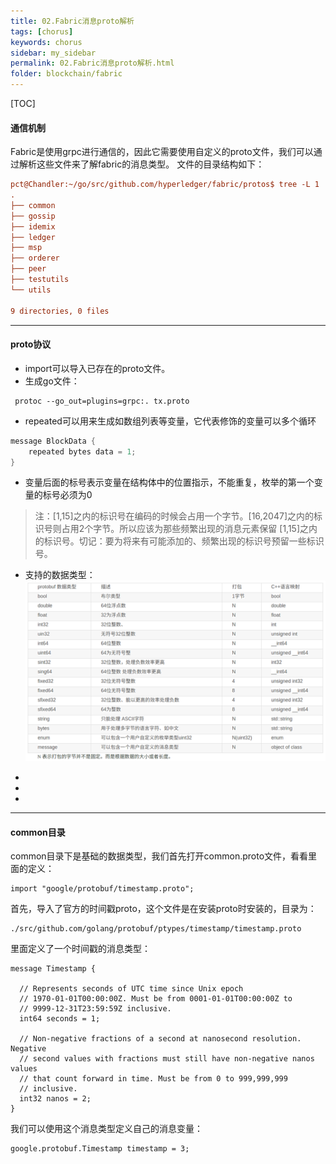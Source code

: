 ```yaml
---
title: 02.Fabric消息proto解析
tags: [chorus]
keywords: chorus
sidebar: my_sidebar
permalink: 02.Fabric消息proto解析.html
folder: blockchain/fabric
---
```

[TOC]
#### 通信机制
Fabric是使用grpc进行通信的，因此它需要使用自定义的proto文件，我们可以通过解析这些文件来了解fabric的消息类型。
文件的目录结构如下：
```ini
pct@Chandler:~/go/src/github.com/hyperledger/fabric/protos$ tree -L 1
.
├── common
├── gossip
├── idemix
├── ledger
├── msp
├── orderer
├── peer
├── testutils
└── utils

9 directories, 0 files
```
 --- 
#### proto协议
* import可以导入已存在的proto文件。
* 生成go文件：
```
 protoc --go_out=plugins=grpc:. tx.proto 
```
* repeated可以用来生成如数组列表等变量，它代表修饰的变量可以多个循环
```go
message BlockData {
    repeated bytes data = 1;
}
```
* 变量后面的标号表示变量在结构体中的位置指示，不能重复，枚举的第一个变量的标号必须为0
> 注：[1,15]之内的标识号在编码的时候会占用一个字节。[16,2047]之内的标识号则占用2个字节。所以应该为那些频繁出现的消息元素保留 [1,15]之内的标识号。切记：要为将来有可能添加的、频繁出现的标识号预留一些标识号。 
* 支持的数据类型：
![02-1](./lib/images/blockchain/fabric/02-1.png)

* 
* 
* 
 --- 
#### common目录
common目录下是基础的数据类型，我们首先打开common.proto文件，看看里面的定义：
```
import "google/protobuf/timestamp.proto";
```
首先，导入了官方的时间戳proto，这个文件是在安装proto时安装的，目录为：
```
./src/github.com/golang/protobuf/ptypes/timestamp/timestamp.proto
```
里面定义了一个时间戳的消息类型：
```
message Timestamp {

  // Represents seconds of UTC time since Unix epoch
  // 1970-01-01T00:00:00Z. Must be from 0001-01-01T00:00:00Z to
  // 9999-12-31T23:59:59Z inclusive.
  int64 seconds = 1;

  // Non-negative fractions of a second at nanosecond resolution. Negative
  // second values with fractions must still have non-negative nanos values
  // that count forward in time. Must be from 0 to 999,999,999
  // inclusive.
  int32 nanos = 2;
}
```
我们可以使用这个消息类型定义自己的消息变量：
```
google.protobuf.Timestamp timestamp = 3;
```





















































